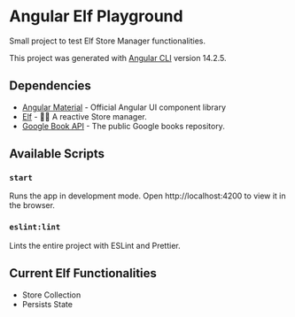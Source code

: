 # Angular Elf Playground

Small project to test Elf Store Manager functionalities.

This project was generated with [Angular CLI](https://github.com/angular/angular-cli) version 14.2.5.

## Dependencies

* [Angular Material](https://material.angular.io/) - Official Angular UI component library
* [Elf](https://github.com/ngneat/elf) - 🧙‍♀️ A reactive Store manager.
* [Google Book API](https://developers.google.com/books/docs/v1/reference/) - The public Google books repository.

## Available Scripts

### `start`

Runs the app in development mode.
Open http://localhost:4200 to view it in the browser.

### `eslint:lint`

Lints the entire project with ESLint and Prettier.

## Current Elf Functionalities

* Store Collection
* Persists State
